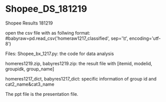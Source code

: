 # Shopee_DS_181219
Shopee Results 181219

open the csv file with as follwing format:
#babyraw=pd.read_csv('homeraw1217_classified', sep='\t', encoding='utf-8')

Files:
Shopee_bx_1217.py: the code for data analysis

homeres1219.zip, babyres1219.zip: the result file with [itemid, modelid, groupidk, group_name]

homeres1217_dict, babyres1217_dict: specific information of group id and cat2_name&cat3_name

The ppt file is the presentation file.
